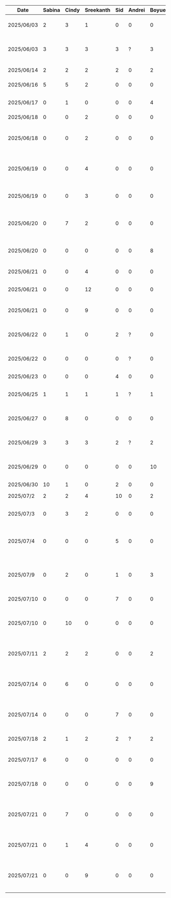 | Date       | Sabina | Cindy | Sreekanth | Sid | Andrei | Boyue | Task                                            |
|------------|--------|-------|-----------|-----|--------|-------|-------------------------------------------------|
| 2025/06/03 | 2      | 3     | 1         | 0   | 0      | 0     | Figma Wireframe Design                          |
| 2025/06/03 | 3      | 3     | 3         | 3   | ?      | 3     | D1: Proposal Document and Presentation          |
| 2025/06/14 | 2      | 2     | 2         | 2   | 0      | 2     | D2: Buddy Team Eval                             |
| 2025/06/16 | 5      | 5     | 2         | 0   | 0      | 0     | Figma High Fidelity                             |
| 2025/06/17 | 0      | 1     | 0         | 0   | 0      | 4     | Home and Pantry Base Layout                     |
| 2025/06/18 | 0      | 0     | 2         | 0   | 0      | 0     | Login UI                                        |
| 2025/06/18 | 0      | 0     | 2         | 0   | 0      | 0     | Login, Register and Home Screen Navigation      |
| 2025/06/19 | 0      | 0     | 4         | 0   | 0      | 0     | Registration UI and Updated Login UI            |
| 2025/06/19 | 0      | 0     | 3         | 0   | 0      | 0     | Validations for Login and Registration          |
| 2025/06/20 | 0      | 7     | 2         | 0   | 0      | 0     | UI for Home, Search, Pantry, Notification       |
| 2025/06/20 | 0      | 0     | 0         | 0   | 0      | 8     | Pantry Database Setup and Integration           |
| 2025/06/21 | 0      | 0     | 4         | 0   | 0      | 0     | FireStore Setup                                 |
| 2025/06/21 | 0      | 0     | 12        | 0   | 0      | 0     | Login Backend and Functionality                 |
| 2025/06/21 | 0      | 0     | 9         | 0   | 0      | 0     | Register Backend and Functionality              |
| 2025/06/22 | 0      | 1     | 0         | 2   | ?      | 0     | Camera and Food Recognition Setup               |
| 2025/06/22 | 0      | 0     | 0         | 0   | ?      | 0     | Gemini API Setup and Integration                |
| 2025/06/23 | 0      | 0     | 0         | 4   | 0      | 0     | Camera Dialogue                                 |
| 2025/06/25 | 1      | 1     | 1         | 1   | ?      | 1     | D3: Prototype Demo                              |
| 2025/06/27 | 0      | 8     | 0         | 0   | 0      | 0     | UI for Item, Recipe, EditItem and Filter        |
| 2025/06/29 | 3      | 3     | 3         | 2   | ?      | 2     | D3: Prototype Document                          |
| 2025/06/29 | 0      | 0     | 0         | 0   | 0      | 10    | Recipe Database and Search Functionality        |
| 2025/06/30 | 10     | 1     | 0         | 2   | 0      | 0     | Settings UI                                     |
| 2025/07/2  | 2      | 2     | 4         | 10  | 0      | 2     | Cleanup and Debugging                           |
| 2025/07/3  | 0      | 3     | 2         | 0   | 0      | 0     | Login and Register UI Replacement               |
| 2025/07/4  | 0      | 0     | 0         | 5   | 0      | 0     | Camera, Database and Pantry Debugging for Demo  |
| 2025/07/9  | 0      | 2     | 0         | 1   | 0      | 3     | Camera, Database and Pantry Debugging for Demo  |
| 2025/07/10 | 0      | 0     | 0         | 7   | 0      | 0     | Scrolling and Optimization                      |
| 2025/07/10 | 0      | 10    | 0         | 0   | 0      | 0     | Item Database and Filter Setup and Integration  |
| 2025/07/11 | 2      | 2     | 2         | 0   | 0      | 2     | D4: Architecture Style Examples                 |
| 2025/07/14 | 0      | 6     | 0         | 0   | 0      | 0     | Partial Item Image DB Integration and Log setup |
| 2025/07/14 | 0      | 0     | 0         | 7   | 0      | 0     | Search functionality, scrolling optimization    |
| 2025/07/18 | 2      | 1     | 2         | 2   | ?      | 2     | D5: Design Pattern Examples                     |
| 2025/07/17 | 6      | 0     | 0         | 0   | 0      | 0     | Update Username functionality                   |
| 2025/07/18 | 0      | 0     | 0         | 0   | 0      | 9     | Upload Initial Data and Images for Recipe       |
| 2025/07/21 | 0      | 7     | 0         | 0   | 0      | 0     | Image Database and Minor Feature changes        |
| 2025/07/21 | 0      | 1     | 4         | 0   | 0      | 0     | Forgot Password UI and Notification             |
| 2025/07/21 | 0      | 0     | 9         | 0   | 0      | 0     | Forgot Password Backend and Email Notification  |
